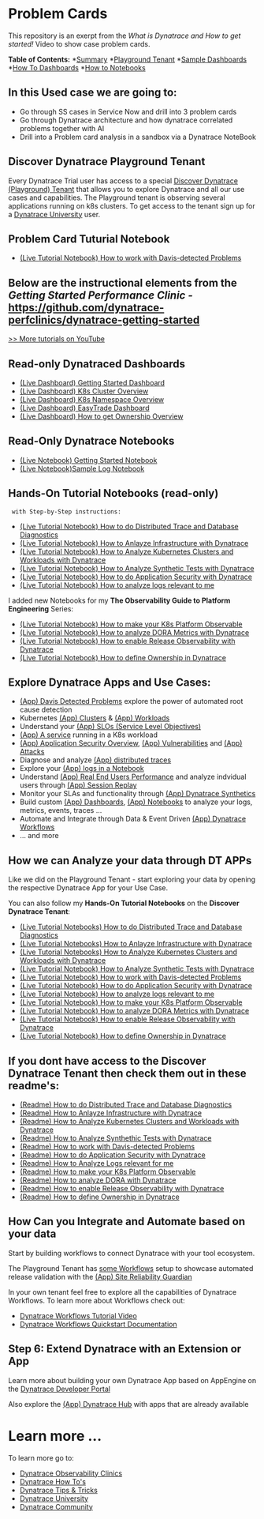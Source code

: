 # Problem Cards 
This repository is an exerpt from the *What is Dynatrace and How to get started!* Video to show case problem cards.
 
**Table of Contents:** 
 *[Summary](#Workshop-Summary) 
 *[Playground Tenant](#DT-Playground-Tenant) 
 *[Sample Dashboards](#Read-only-Dynatraced-Dashboard) 
 *[How To Dashboards](#DT-Example-Dashboards) 
 *[How to Notebooks](#DT-Tuturial-Notebooks) 

## In this Used case we are going to:
 * Go through SS cases in Service Now and drill into 3 problem cards
 * Go through Dynatrace architecture and how dynatrace correlated problems together with AI
 * Drill into a Problem card analysis in a sandbox via a Dynatrace NoteBook

## Discover Dynatrace Playground Tenant

Every Dynatrace Trial user has access to a special [Discover Dynatrace (Playground) Tenant](https://wkf10640.apps.dynatrace.com/) that allows you to explore Dynatrace and all our use cases and capabilities.
The Playground tenant is observing several applications running on k8s clusters. To get access to the tenant sign up for a [Dynatrace University](https://www.dynatrace.com/dynatrace-university/) user.

## Problem Card Tuturial Notebook

 * [(Live Tutorial Notebook) How to work with Davis-detected Problems](https://wkf10640.apps.dynatrace.com/ui/document/v0/#share=529dc6b6-db2d-4cdc-94fc-d4b5b9146a13)

## Below are the instructional elements from the *Getting Started Performance Clinic -* https://github.com/dynatrace-perfclinics/dynatrace-getting-started
 
[>> More tutorials on YouTube](https://bit.ly/dtsaastrial)

## Read-only Dynatraced Dashboards
* [(Live Dashboard) Getting Started Dashboard](https://wkf10640.apps.dynatrace.com/ui/document/v0/#share=eaa07354-fcf8-4723-8c26-8ca2b0f120a4)
* [(Live Dashboard) K8s Cluster Overview](https://wkf10640.apps.dynatrace.com/ui/document/v0/#share=906052ed-d03c-4a33-a302-6f7e55f5e4bd)
* [(Live Dashboard) K8s Namespace Overview](https://wkf10640.apps.dynatrace.com/ui/document/v0/#share=19014900-50c3-4239-9ffa-3888cef882b4)
* [(Live Dashboard) EasyTrade Dashboard](https://wkf10640.apps.dynatrace.com/ui/document/v0/#share=d2ae8659-2b0a-4b10-9546-5114b2fbf3a6)
* [(Live Dashboard) How to get Ownership Overview](https://wkf10640.apps.dynatrace.com/ui/document/v0/#share=19de7d7b-477e-4134-ba2a-3d1ee776096b)

## Read-Only Dynatrace Notebooks
* [(Live Notebook) Getting Started Notebook](https://wkf10640.apps.dynatrace.com/ui/document/v0/#share=bc440f34-626b-4303-b591-923d722d5600)
* [(Live Notebook)Sample Log Notebook](https://wkf10640.apps.dynatrace.com/ui/document/v0/#share=f90a132b-36fd-4735-9d75-66e5a84a7ea2)

##  Hands-On Tutorial Notebooks (read-only)
     with Step-by-Step instructions:
* [(Live Tutorial Notebook) How to do Distributed Trace and Database Diagnostics](https://wkf10640.apps.dynatrace.com/ui/document/v0/#share=fc1ff600-6819-4aee-b771-0f3219c4532c)
* [(Live Tutorial Notebook) How to Anlayze Infrastructure with Dynatrace](https://wkf10640.apps.dynatrace.com/ui/document/v0/#share=28daf510-286f-4761-b681-659ab072a6f2)
* [(Live Tutorial Notebook) How to Analyze Kubernetes Clusters and Workloads with Dynatrace](https://wkf10640.apps.dynatrace.com/ui/document/v0/#share=b1a22f8e-4e3e-4c5a-90b0-f072b53c5f91)
* [(Live Tutorial Notebook) How to Analyze Synthetic Tests with Dynatrace](https://wkf10640.apps.dynatrace.com/ui/document/v0/#share=8cb9e594-b3c6-482f-b560-4c127cc80688)
* [(Live Tutorial Notebook) How to do Application Security with Dynatrace](https://wkf10640.apps.dynatrace.com/ui/document/v0/#share=73c1c847-5e49-4bdf-9ece-365404fa2e28)
* [(Live Tutorial Notebook) How to analyze logs relevant to me](https://wkf10640.apps.dynatrace.com/ui/document/v0/#share=ad531ecd-ad5d-4249-a095-df5bc8a0a97e)

I added new Notebooks for my **The Observability Guide to Platform Engineering** Series:
* [(Live Tutorial Notebook) How to make your K8s Platform Observable](https://wkf10640.apps.dynatrace.com/ui/document/v0/#share=b82b694c-e137-4654-ac43-36ba212efa62)
* [(Live Tutorial Notebook) How to analyze DORA Metrics with Dynatrace](https://wkf10640.apps.dynatrace.com/ui/document/v0/#share=7f5c269b-48bc-4346-8935-15ccca3bc5ea)
* [(Live Tutorial Notebook) How to enable Release Observability with Dynatrace](https://wkf10640.apps.dynatrace.com/ui/document/v0/#share=b457adab-eea1-43fb-bffe-450e4dbd4649)
* [(Live Tutorial Notebook) How to define Ownership in Dynatrace](https://wkf10640.apps.dynatrace.com/ui/document/v0/#share=6f991064-9a32-454a-b837-2beb8012c0bb)


## Explore Dynatrace Apps and Use Cases:
* [(App) Davis Detected Problems](https://wkf10640.apps.dynatrace.com/ui/apps/dynatrace.classic.problems/ui/problems?gtf=-24h+to+now) explore the power of automated root cause detection
* Kubernetes [(App) Clusters](https://wkf10640.apps.dynatrace.com/ui/apps/dynatrace.classic.kubernetes/ui/kubernetes/KUBERNETES_CLUSTER-279D12C72068548C) & [(App) Workloads](s://wkf10640.apps.dynatrace.com/ui/apps/dynatrace.classic.kubernetes.workloads/ui/entity/list/CLOUD_APPLICATION)
* Understand your [(App) SLOs (Service Level Objectives)](https://wkf10640.apps.dynatrace.com/ui/apps/dynatrace.classic.slo/ui/slo)
* [(App) A service](https://wkf10640.apps.dynatrace.com/ui/apps/dynatrace.classic.kubernetes.workloads/ui/entity/CLOUD_APPLICATION-CA2305D4EC324955) running in a K8s workload 
* [(App) Application Security Overview](https://wkf10640.apps.dynatrace.com/ui/apps/dynatrace.classic.security.overview/ui/security/overview), [(App) Vulnerabilities](https://wkf10640.apps.dynatrace.com/ui/apps/dynatrace.classic.vulnerabilities/ui/security/vulnerabilities) and [(App) Attacks](https://wkf10640.apps.dynatrace.com/ui/apps/dynatrace.classic.attacks/ui/security/attacks)
* Diagnose and analyze [(App) distributed traces](https://wkf10640.apps.dynatrace.com/ui/apps/dynatrace.classic.distributed.traces/ui/diagnostictools/purepaths)
* Explore your [(App) logs in a Notebook](https://wkf10640.apps.dynatrace.com/ui/document/v0/#share=f90a132b-36fd-4735-9d75-66e5a84a7ea2)
* Understand [(App) Real End Users Performance](https://wkf10640.apps.dynatrace.com/ui/apps/dynatrace.classic.frontend/#uemapplications/uemappmetrics;gtf=-24h%20to%20now;gf=all;uemapplicationId=APPLICATION-A97880B9A9D5EAE6) and analyze indvidual users through [(App) Session Replay](https://wkf10640.apps.dynatrace.com/ui/apps/dynatrace.classic.session.segmentation/ui/user-sessions)
* Monitor your SLAs and functionality through [(App) Dynatrace Synthetics](https://wkf10640.apps.dynatrace.com/ui/apps/dynatrace.classic.synthetic/)
* Build custom [(App) Dashboards](https://wkf10640.apps.dynatrace.com/ui/openApp/dynatrace.dashboards/), [(App) Notebooks](https://wkf10640.apps.dynatrace.com/ui/openApp/dynatrace.notebooks/) to analyze your logs, metrics, events, traces ...
* Automate and Integrate through Data & Event Driven [(App) Dynatrace Workflows](https://wkf10640.apps.dynatrace.com/ui/openApp/dynatrace.automations/)
* ... and more

## How we can Analyze your data through DT APPs

Like we did on the Playground Tenant - start exploring your data by opening the respective Dynatrace App for your Use Case.

You can also follow my **Hands-On Tutorial Notebooks** on the **Discover Dynatrace Tenant**:
* [(Live Tutorial Notebooks) How to do Distributed Trace and Database Diagnostics](https://wkf10640.apps.dynatrace.com/ui/document/v0/#share=fc1ff600-6819-4aee-b771-0f3219c4532c)
* [(Live Tutorial Notebooks) How to Anlayze Infrastructure with Dynatrace](https://wkf10640.apps.dynatrace.com/ui/document/v0/#share=28daf510-286f-4761-b681-659ab072a6f2)
* [(Live Tutorial Notebooks) How to Analyze Kubernetes Clusters and Workloads with Dynatrace](https://wkf10640.apps.dynatrace.com/ui/document/v0/#share=b1a22f8e-4e3e-4c5a-90b0-f072b53c5f91)
* [(Live Tutorial Notebook) How to Analyze Synthetic Tests with Dynatrace](https://wkf10640.apps.dynatrace.com/ui/document/v0/#share=8cb9e594-b3c6-482f-b560-4c127cc80688)
* [(Live Tutorial Notebook) How to work with Davis-detected Problems](https://wkf10640.apps.dynatrace.com/ui/document/v0/#share=529dc6b6-db2d-4cdc-94fc-d4b5b9146a13)
* [(Live Tutorial Notebook) How to do Application Security with Dynatrace](https://wkf10640.apps.dynatrace.com/ui/document/v0/#share=73c1c847-5e49-4bdf-9ece-365404fa2e28)
* [(Live Tutorial Notebook) How to analyze logs relevant to me](https://wkf10640.apps.dynatrace.com/ui/document/v0/#share=ad531ecd-ad5d-4249-a095-df5bc8a0a97e)
* [(Live Tutorial Notebook) How to make your K8s Platform Observable](https://wkf10640.apps.dynatrace.com/ui/document/v0/#share=b82b694c-e137-4654-ac43-36ba212efa62)
* [(Live Tutorial Notebook) How to analyze DORA Metrics with Dynatrace](https://wkf10640.apps.dynatrace.com/ui/document/v0/#share=7f5c269b-48bc-4346-8935-15ccca3bc5ea)
* [(Live Tutorial Notebook) How to enable Release Observability with Dynatrace](https://wkf10640.apps.dynatrace.com/ui/document/v0/#share=b457adab-eea1-43fb-bffe-450e4dbd4649)
* [(Live Tutorial Notebook) How to define Ownership in Dynatrace](https://wkf10640.apps.dynatrace.com/ui/document/v0/#share=6f991064-9a32-454a-b837-2beb8012c0bb)



## If you **dont have access** to the Discover Dynatrace Tenant then **check them out in these readme's**:
* [(Readme) How to do Distributed Trace and Database Diagnostics](./how-to-diagnostics/how-to-distributed-trace-database.md)
* [(Readme) How to Anlayze Infrastructure with Dynatrace](./how-to-diagnostics/how-to-analyze-infrastructure.md)
* [(Readme) How to Analyze Kubernetes Clusters and Workloads with Dynatrace](./how-to-diagnostics/how-to-analyze-k8s.md)
* [(Readme) How to Analyze Synthethic Tests with Dynatrace](./how-to-diagnostics/how-to-analyze-synthetic.md)
* [(Readme) How to work with Davis-detected Problems](./how-to-diagnostics/how-to-analyze-problems.md)
* [(Readme) How to do Application Security with Dynatrace](./how-to-diagnostics/how-to-analyze-appsec.md)
* [(Readme) How to Analyze Logs relevant for me](./how-to-diagnostics/how-to-analyze-logs-relevant-forme.md)
* [(Readme) How to make your K8s Platform Observable](./how-to-diagnostics/how-to-analyze-platform-k8s.md)
* [(Readme) How to analyze DORA with Dynatrace](./how-to-diagnostics/how-to-analyze-dora.md)
* [(Readme) How to enable Release Observability with Dynatrace](./how-to-diagnostics/how-to-release-observability.md)
* [(Readme) How to define Ownership in Dynatrace](./how-to-diagnostics/how-to-define-ownership.md)


## How Can you Integrate and Automate based on your data

Start by building workflows to connect Dynatrace with your tool ecosystem.

The Playground Tenant has [some Workflows](https://wkf10640.apps.dynatrace.com/ui/apps/dynatrace.automations/workflows) setup to showcase automated release validation with the [(App) Site Reliability Guardian](https://wkf10640.apps.dynatrace.com/ui/apps/dynatrace.site.reliability.guardian/)

In your own tenant feel free to explore all the capabilities of Dynatrace Workflows.
To learn more about Workflows check out:
* [Dynatrace Workflows Tutorial Video](https://www.youtube.com/watch?v=W3dt8LFsEdQ)
* [Dynatrace Workflows Quickstart Documentation](https://www.dynatrace.com/support/help/platform-modules/cloud-automation/workflows/quickstart)

## Step 6: Extend Dynatrace with an Extension or App

Learn more about building your own Dynatrace App based on AppEngine on the [Dynatrace Developer Portal](https://developer.dynatrace.com)

Also explore the [(App) Dynatrace Hub](https://wkf10640.apps.dynatrace.com/ui/apps/dynatrace.hub/) with apps that are already available

# Learn more ...

To learn more go to:
* [Dynatrace Observability Clinics](https://bit.ly/oneagenttutorials)
* [Dynatrace How To's](https://bit.ly/dthowto)
* [Dynatrace Tips & Tricks](https://bit.ly/dttipstricks)
* [Dynatrace University](https://university.dynatrace.com)
* [Dynatrace Community](https://community.dynatrace.com)
